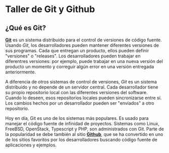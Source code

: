 # Taller de Git y Github

## ¿Qué es Git?

[**Git**](http://git-scm.com/) es un sistema distribuido para el control de versiones de código fuente.
Usando *Git*, los desarrolladores pueden mantener diferentes versiones de sus programas. 
Cada que entregan un producto, ellos pueden definir "versiones" o "releases".
Los desarrolladores pueden trabajar en diferentres versiones: por ejemplo, puede trabajar en una nueva versión del producto un momento y correguir algún error en una versión entregada anteriormente.

A diferencia de otros sistemas de control de versiones, *Git* es un sistema distribuido y no depende de un servidor central.
Cada desarrollador tiene su propio repositorio local con las diferentes versiones del software.
Cuando lo deseen, esos repositorios locales pueden sincronizarse entre sí.
Los cambios hechos por un desarrollador pueden ser "envíados" a otro repositorio.

Hoy en día, Git es uno de los sistemas más populares.
Es usado para manejar el código fuente de infinidad de proyectos.
Sistemas como Linux, FreeBSD, OpenStack, Typescript y PHP, son administrados con Git.
Parte de la popularidad se debe también al sitio [**Github**](https://github.com/), que se ha convertido en uno de los sitios favoritos por los desarrolladores buscando código fuente de aplicaciones y ejemplos.
